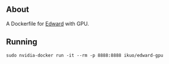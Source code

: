 ## About

A Dockerfile for [Edward](http://edwardlib.org/) with GPU.

## Running

```
sudo nvidia-docker run -it --rm -p 8888:8888 ikuo/edward-gpu
```
